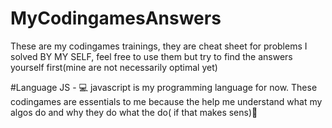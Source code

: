 # MyCodingamesAnswers
These are my codingames trainings, they are cheat sheet for problems I solved BY MY SELF, feel free to use them but try to find the answers yourself first(mine are not necessarily optimal yet)

#Language JS - 💻
javascript is my programming language for now. These codingames are essentials to me because the help me understand what my algos do and why they do what the do( if that makes sens)🤔
